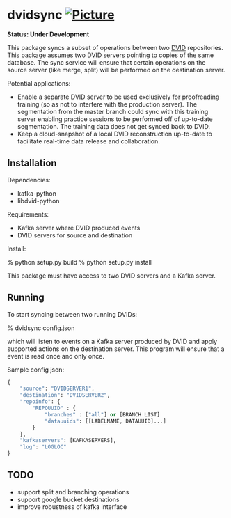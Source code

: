 # dvidsync [![Picture](https://raw.github.com/janelia-flyem/janelia-flyem.github.com/master/images/HHMI_Janelia_Color_Alternate_180x40.png)](http://www.janelia.org)

**Status: Under Development**

This package syncs a subset of operations between two [DVID](https://github.com/janelia-flyem/dvid.git") repositories.  This package assumes two DVID servers pointing to copies of the same database.  The sync service will ensure that certain operations on the source server (like merge, split) will be performed on the destination server.

Potential applications:

* Enable a separate DVID server to be used exclusively for proofreading training (so as not to interfere with the production server).  The segmentation from the master branch could sync with this training server enabling practice sessions to be performed off of up-to-date segmentation.  The training data does not get synced back to DVID.
* Keep a cloud-snapshot of a local DVID reconstruction up-to-date to facilitate real-time data release and collaboration.

## Installation

Dependencies:

* kafka-python
* libdvid-python

Requirements:

* Kafka server where DVID produced events
* DVID servers for source and destination

Install:

% python setup.py build
% python setup.py install
 
This package must have access to two DVID servers and a Kafka server.

## Running

To start syncing between two running DVIDs:

% dvidsync config.json

which will listen to events on a Kafka server produced by DVID and apply supported actions on the destination server.  This program will ensure that a event is read once and only once.

Sample config json:

```python
{
    "source": "DVIDSERVER1",
    "destination": "DVIDSERVER2",
    "repoinfo": {
        "REPOUUID" : {
            "branches" : ["all"] or [BRANCH LIST]
            "datauuids": [[LABELNAME, DATAUUID]...]
        }
    },
    "kafkaservers": [KAFKASERVERS],
    "log": "LOGLOC"
}
```

## TODO

* support split and branching operations
* support google bucket destinations
* improve robustness of kafka interface
